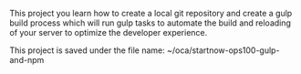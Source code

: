 This project you learn how to create a local git repository and create a gulp build process which will run gulp tasks to automate the build and reloading of your server to optimize the developer experience. 

This project is saved under the file name:
~/oca/startnow-ops100-gulp-and-npm